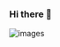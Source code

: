 ### Hi there 👋
![images](https://user-images.githubusercontent.com/64534810/159114617-232fb96c-4787-465a-afc9-25be3b0c34e7.jpeg)

<!--
**maulanayusufhabibi/maulanayusufhabibi** is a ✨ _special_ ✨ repository because its `README.md` (this file) appears on your GitHub profile.

Here are some ideas to get you started:

- 🔭 I’m currently not working
- 🌱 I’m currently learning Informatics at University of Ahmad Dahlan
- 👯 I’m looking to collaborate on everything
- 🤔 I’m looking for help with anyone
-->
